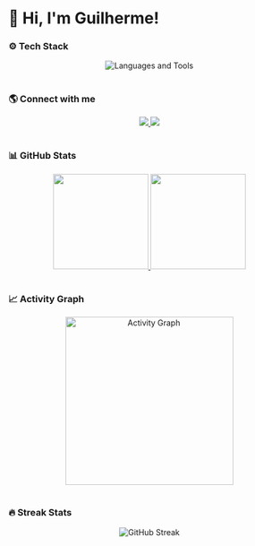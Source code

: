 # 👋 Hi, I'm Guilherme!

### ⚙️ Tech Stack
<div align="center">
  <img src="https://skillicons.dev/icons?i=html,css,js,py,linux,c,cpp,cs,bash,sqlite,mysql,git,github&theme=dark" alt="Languages and Tools" />
</div>

#

### 🌎 Connect with me
<div align="center">
  <a href="https://www.instagram.com/poma_gui" target="_blank">
    <img src="https://img.shields.io/badge/-Instagram-E4405F?style=for-the-badge&logo=instagram&logoColor=white" />
  </a>
  <a href="mailto:guilhermepomacercena@gmail.com" target="_blank">
    <img src="https://img.shields.io/badge/-Gmail-D14836?style=for-the-badge&logo=gmail&logoColor=white" />
  </a>
</div>

#

### 📊 GitHub Stats
<div align="center">
  <a href="https://github.com/seocodes">
    <img height="170em" src="https://github-readme-stats.vercel.app/api?username=Guilhermepoma&show_icons=true&theme=tokyonight&include_all_commits=true&count_private=true" />
    <img height="170em" src="https://github-readme-stats.vercel.app/api/top-langs/?username=Guilhermepoma&layout=compact&langs_count=8&theme=tokyonight" />
  </a>
</div>

#

### 📈 Activity Graph
<div align="center">
  <img height="300em" src="https://github-readme-activity-graph.vercel.app/graph?username=guilhermepoma&theme=tokyo-night&hide_border=true" alt="Activity Graph" />
</div>

#

### 🔥 Streak Stats
<div align="center">
  <img src="https://streak-stats.vercel.app?user=GuilhermePoma&theme=tokyonight&hide_border=true" alt="GitHub Streak" />
</div>
